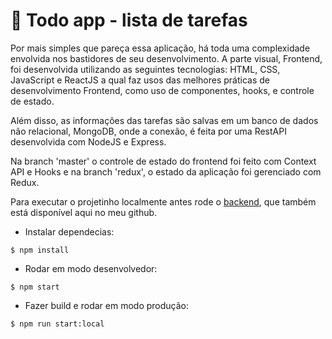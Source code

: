 # 📝 Todo app - lista de tarefas

Por mais simples que pareça essa aplicação, há toda uma complexidade envolvida nos bastidores de seu desenvolvimento. A parte visual, Frontend, foi desenvolvida utilizando as seguintes tecnologias: HTML, CSS, JavaScript e ReactJS a qual faz usos das melhores práticas de desenvolvimento Frontend, como uso de componentes, hooks, e controle de estado.

Além disso, as informações das tarefas são salvas em um banco de dados não relacional, MongoDB, onde a conexão, é feita por uma RestAPI desenvolvida com NodeJS e Express.

Na branch 'master' o controle de estado do frontend foi feito com Context API e Hooks e na branch 'redux', o estado da aplicação foi gerenciado com Redux.

Para executar o projetinho localmente antes rode o <a href="https://github.com/brunohubner/todoapp-api">backend</a>, que também está disponível aqui no meu github.

-   Instalar dependecias:

```
$ npm install
```

-   Rodar em modo desenvolvedor:

```
$ npm start
```

-   Fazer build e rodar em modo produção:

```
$ npm run start:local
```

